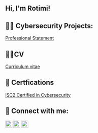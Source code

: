 ## Hi, I'm Rotimi!

## 👨‍💻 Cybersecurity Projects:

[Professional Statement](https://docs.google.com/document/d/10SYrKW6Er7X8bFiBg3YNJRfw8_Hti6sQ/edit?usp=drive_link&ouid=116971492969231128629&rtpof=true&sd=true)

## 👨‍💼CV
[Curriculum vitae](https://drive.google.com/file/d/1FNGeSI6XN6NBnKYpMBGoTPTn9X1j8dX4/view?usp=drive_link)

## 📄 Certfications

[ISC2 Certified in Cybersecurity](https://drive.google.com/file/d/1lzwWbBx6gEe1Qlzyyxu7I3fsNy4iis2J/view?usp=drive_link)

## 🤳 Connect with me:

[<img align="left" alt="Rxtimi | Twitter" width="22px" src="https://cdn.jsdelivr.net/npm/simple-icons@v3/icons/twitter.svg" />][twitter]
[<img align="left" alt="Rxtimi | LinkedIn" width="22px" src="https://cdn.jsdelivr.net/npm/simple-icons@v3/icons/linkedin.svg" />][linkedin]
[<img align="left" alt="Rxtimi | Instagram" width="22px" src="https://cdn.jsdelivr.net/npm/simple-icons@v3/icons/instagram.svg" />][instagram]

[twitter]: https://twitter.com/Rxtimi_
[instagram]: https://www.instagram.com/noirmadd/
[linkedin]: https://linkedin.com/in/rxtimi

<!--
**Rxtimi**

Here are some ideas to get you started:

- 🔭 I’m currently working on ...
- 🌱 I’m currently learning ...
- 👯 I’m looking to collaborate on ...
- 🤔 I’m looking for help with ...
- 💬 Ask me about ...
- 📫 How to reach me: ...
- 😄 Pronouns: ...
- ⚡ Fun fact: ...
-->
